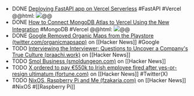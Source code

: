 - DONE [Deploying FastAPI app on Vercel Serverless](https://dev.to/abdadeel/deploying-fastapi-app-on-vercel-serverless-18b1) #FastAPI #Vercel
  @@html: <img src="https://media.dev.to/cdn-cgi/image/width=1000,height=420,fit=cover,gravity=auto,format=auto/https%3A%2F%2Fdev-to-uploads.s3.amazonaws.com%2Fuploads%2Farticles%2Fsoua9qgyr0aox5sn22do.png" class="article-cover" />@@
- DONE [How to Connect MongoDB Atlas to Vercel Using the New Integration](https://www.mongodb.com/developer/products/atlas/how-to-connect-mongodb-atlas-to-vercel-using-the-new-integration/) #MongoDB #Vercel
  @@html: <img src="https://www.mongodb.com/developer/_next/image/?url=https%3A%2F%2Fimages.contentstack.io%2Fv3%2Fassets%2Fblt39790b633ee0d5a7%2Fblt149583050a925fbf%2F647a2ef4f4db6515be54c634%2Fthumbnail_(2).png&w=1920&q=75" class="article-cover" />@@
- DONE [Google Removed Organic Maps from the Playstore (twitter.com/organicmapsapp)](https://news.ycombinator.com/item?id=41272925) on [[Hacker News]] #Google
- TODO [Interviewing the Interviewer: Questions to Uncover a Company's True Culture (praachi.work)](https://news.ycombinator.com/item?id=41243278) on [[Hacker News]]
- TODO [Smol Business (smoldungeon.com)](https://news.ycombinator.com/item?id=41240211) on [[Hacker News]]
- TODO [X ordered to pay €550k to Irish employee fired after yes-or-resign ultimatum (fortune.com)](https://news.ycombinator.com/item?id=41272861) on [[Hacker News]] #Twitter(X)
- TODO [NixOS, Raspberry Pi and Me (fzakaria.com)](https://news.ycombinator.com/item?id=41242972) on [[Hacker News]] #NixOS #[[Raspberry Pi]]